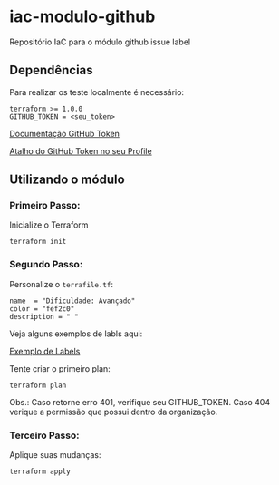 # iac-modulo-github
Repositório IaC para o módulo github issue label

## Dependências

Para realizar os teste localmente é necessário:

```
terraform >= 1.0.0
GITHUB_TOKEN = <seu_token>
```

[Documentação GitHub Token](https://docs.github.com/pt/authentication/keeping-your-account-and-data-secure/creating-a-personal-access-token)

[Atalho do GitHub Token no seu Profile](https://github.com/settings/tokens)


## Utilizando o módulo

### Primeiro Passo:

Inicialize o Terraform
```
terraform init
```

### Segundo Passo:

Personalize o `terrafile.tf`:
```
name  = "Dificuldade: Avançado"
color = "fef2c0"
description = " "
```
Veja alguns exemplos de labls aqui:

[Exemplo de Labels]("https://github.com/ManageIQ/guides/blob/master/labels.md")

Tente criar o primeiro plan:
```
terraform plan
```

Obs.: Caso retorne erro 401, verifique seu GITHUB_TOKEN. Caso 404 verique a permissão que possui dentro da organização. 

### Terceiro Passo:

Aplique suas mudanças:
```
terraform apply
```